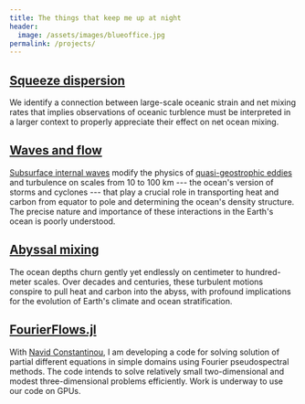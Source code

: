 ```yaml
---
title: The things that keep me up at night
header:
  image: /assets/images/blueoffice.jpg
permalink: /projects/
---
```



## [Squeeze dispersion][]

We identify a connection between large-scale oceanic strain and net mixing rates
that implies observations of oceanic turblence must be interpreted in
a larger context to properly appreciate their effect on net ocean mixing.


## [Waves and flow][]

[Subsurface internal waves][] modify the physics of [quasi-geostrophic eddies][]
and turbulence on scales from 10 to 100 km ---
the ocean's version of storms and cyclones --- that play 
a crucial role in transporting heat and carbon from equator to pole and 
determining the ocean's density structure. The precise nature and importance
of these interactions in the Earth's ocean is poorly understood.


## [Abyssal mixing][]

The ocean depths churn gently yet endlessly
on centimeter to hundred-meter scales. Over decades and centuries, these
turbulent motions conspire to pull heat and carbon
into the abyss, with profound implications for the evolution of Earth's 
climate and ocean stratification. 


## [FourierFlows.jl][]

With [Navid Constantinou][], I am developing a code for solving 
solution of partial different equations in simple domains using
Fourier pseudospectral methods. The code intends to solve 
relatively small two-dimensional and modest three-dimensional
problems efficiently. Work is underway to use our code on
GPUs.


[Squeeze dispersion]: https://glwagner.github.io/projects/squeezedispersion
[Waves and flow]: https://glwagner.github.io/projects/wavesandflow
[Abyssal mixing]: https://glwagner.github.io/projects/abyssalmixing
[Subsurface internal waves]: http://www.livescience.com/42459-huge-ocean-internal-waves-explained.html
[quasi-geostrophic eddies]: https://en.wikipedia.org/wiki/Geostrophic_current
[FourierFlows.jl]: https://github.com/FourierFlows/FourierFlows.jl
[Navid Constantinou]: http://www.navidconstantinou.com
